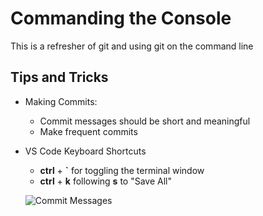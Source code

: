 # Commanding the Console

This is a refresher of git and using git on the command line

## Tips and Tricks

- Making Commits:
    - Commit messages should be short and meaningful
    - Make frequent commits
- VS Code Keyboard Shortcuts
    - **ctrl** + **`** for toggling the terminal window
    - **ctrl** + **k** following **s** to "Save All"

    ![Commit Messages](http://imgs.xkcd.com/comics/git_commit.png)
